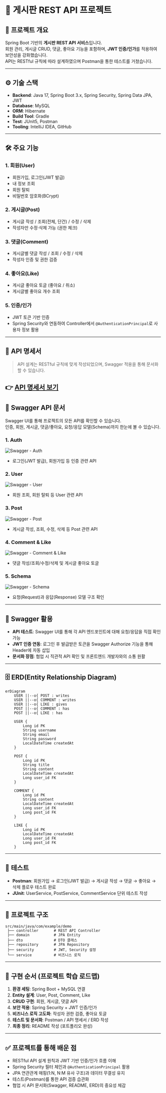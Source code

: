 # 📌 게시판 REST API 프로젝트

## 📖 프로젝트 개요

Spring Boot 기반의 **게시판 REST API 서비스**입니다.  
회원 관리, 게시글 CRUD, 댓글, 좋아요 기능을 포함하며, **JWT 인증/인가**를 적용하여 보안성을 강화했습니다.  
API는 RESTful 규칙에 따라 설계하였으며 Postman을 통한 테스트를 거쳤습니다.

---

## ⚙️ 기술 스택

- **Backend**: Java 17, Spring Boot 3.x, Spring Security, Spring Data JPA, JWT
- **Database**: MySQL
- **ORM**: Hibernate
- **Build Tool**: Gradle
- **Test**: JUnit5, Postman
- **Tooling**: IntelliJ IDEA, GitHub

---

## 🛠 주요 기능

### 1. 회원(User)

- 회원가입, 로그인(JWT 발급)
- 내 정보 조회
- 회원 탈퇴
- 비밀번호 암호화(BCrypt)

### 2. 게시글(Post)

- 게시글 작성 / 조회(전체, 단건) / 수정 / 삭제
- 작성자만 수정·삭제 가능 (권한 체크)

### 3. 댓글(Comment)

- 게시글별 댓글 작성 / 조회 / 수정 / 삭제
- 작성자 인증 및 권한 검증

### 4. 좋아요(Like)

- 게시글 좋아요 토글 (좋아요 / 취소)
- 게시글별 좋아요 개수 조회

### 5. 인증/인가

- JWT 토큰 기반 인증
- Spring Security와 연동하여 Controller에서 `@AuthenticationPrincipal`로 사용자 정보 활용

---

## 📑 API 명세서

> API 설계는 RESTful 규칙에 맞게 작성되었으며, Swagger 적용을 통해 문서화할 수 있습니다.

👉 [API 명세서 보기](./API_SPEC.md)
---
## 📜 Swagger API 문서

Swagger UI를 통해 프로젝트의 모든 API를 확인할 수 있습니다.  
인증, 회원, 게시글, 댓글/좋아요, 요청/응답 모델(Schema)까지 한눈에 볼 수 있습니다.

### 1. Auth
![Swagger - Auth](./images/swagger_auth.png)
- 로그인(JWT 발급), 회원가입 등 인증 관련 API

### 2. User
![Swagger - User](./images/swagger_user.png)
- 회원 조회, 회원 탈퇴 등 User 관련 API

### 3. Post
![Swagger - Post](./images/swagger_post.png)
- 게시글 작성, 조회, 수정, 삭제 등 Post 관련 API

### 4. Comment & Like
![Swagger - Comment & Like](./images/swagger_comment_like.png)
- 댓글 작성/조회/수정/삭제 및 게시글 좋아요 토글

### 5. Schema
![Swagger - Schema](./images/swagger_schema.png)
- 요청(Request)과 응답(Response) 모델 구조 확인
---

## 🧪 Swagger 활용

- **API 테스트**: Swagger UI를 통해 각 API 엔드포인트에 대해 요청/응답을 직접 확인 가능  
- **JWT 인증 연동**: 로그인 후 발급받은 토큰을 Swagger Authorize 기능을 통해 Header에 자동 삽입  
- **문서화 장점**: 협업 시 직관적 API 확인 및 프론트엔드 개발자와의 소통 원활
---

## 🗄 ERD(Entity Relationship Diagram)

```mermaid
erDiagram
    USER ||--o{ POST : writes
    USER ||--o{ COMMENT : writes
    USER ||--o{ LIKE : gives
    POST ||--o{ COMMENT : has
    POST ||--o{ LIKE : has

    USER {
        Long id PK
        String username
        String email
        String password
        LocalDateTime createdAt
    }

    POST {
        Long id PK
        String title
        String content
        LocalDateTime createdAt
        Long user_id FK
    }

    COMMENT {
        Long id PK
        String content
        LocalDateTime createdAt
        Long user_id FK
        Long post_id FK
    }

    LIKE {
        Long id PK
        LocalDateTime createdAt
        Long user_id FK
        Long post_id FK
    }
```

---

## 🧪 테스트

- **Postman**: 회원가입 → 로그인(JWT 발급) → 게시글 작성 → 댓글 → 좋아요 → 삭제 플로우 테스트 완료
- **JUnit**: UserService, PostService, CommentService 단위 테스트 작성

---

## 📂 프로젝트 구조

```
src/main/java/com/example/demo
 ├── controller       # REST API Controller
 ├── domain           # JPA Entity
 ├── dto              # DTO 클래스
 ├── repository       # JPA Repository
 ├── security         # JWT, Security 설정
 └── service          # 비즈니스 로직
```

---

## 🚀 구현 순서 (프로젝트 학습 로드맵)

1. **환경 세팅**: Spring Boot + MySQL 연결
2. **Entity 설계**: User, Post, Comment, Like
3. **CRUD 구현**: 회원, 게시글, 댓글 API
4. **보안 적용**: Spring Security + JWT 인증/인가
5. **비즈니스 로직 고도화**: 작성자 권한 검증, 좋아요 토글
6. **테스트 및 문서화**: Postman / API 명세서 / ERD 작성
7. **최종 정리**: README 작성 (포트폴리오 완성)

---

## ✅ 프로젝트를 통해 배운 점

- RESTful API 설계 원칙과 JWT 기반 인증/인가 흐름 이해
- Spring Security 필터 체인과 `@AuthenticationPrincipal` 활용
- JPA 연관관계 매핑(1:N, N:M 유사 구조)과 데이터 무결성 유지
- 테스트(Postman)를 통한 API 검증 습관화
- 협업 시 API 문서화(Swagger, README, ERD)의 중요성 체감
